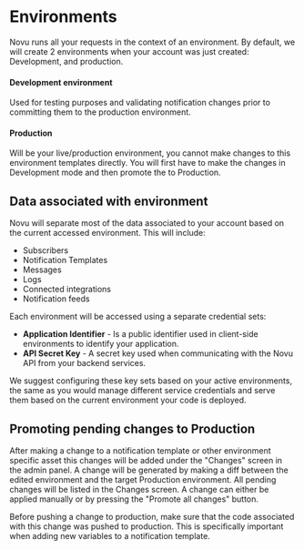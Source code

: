 # Environments

Novu runs all your requests in the context of an environment. By default, we will create 2 environments when your account was just created: Development, and production.

#### Development environment
Used for testing purposes and validating notification changes prior to committing them to the production environment. 

#### Production
Will be your live/production environment, you cannot make changes to this environment templates directly. You will first have to make the changes in Development mode and then promote the to Production.

## Data associated with environment
Novu will separate most of the data associated to your account based on the current accessed environment. This will include:

- Subscribers
- Notification Templates
- Messages
- Logs
- Connected integrations
- Notification feeds

Each environment will be accessed using a separate credential sets: 
- **Application Identifier** - Is a public identifier used in client-side environments to identify your application.
- **API Secret Key** - A secret key used when communicating with the Novu API from your backend services.

We suggest configuring these key sets based on your active environments, the same as you would manage different service credentials and serve them based on the current environment your code is deployed.


## Promoting pending changes to Production
After making a change to a notification template or other environment specific asset this changes will be added under the "Changes" screen in the admin panel. 
A change will be generated by making a diff between the edited environment and the target Production environment. All pending changes will be listed in the Changes screen. A change can either be applied manually or by pressing the "Promote all changes" button.

Before pushing a change to production, make sure that the code associated with this change was pushed to production. This is specifically important when adding new variables to a notification template. 

